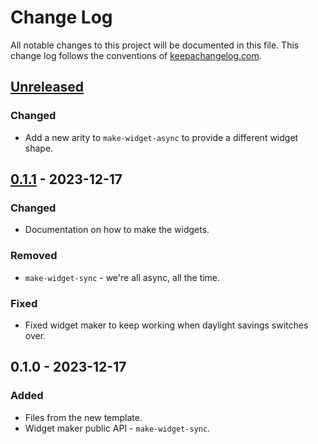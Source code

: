 # Change Log
All notable changes to this project will be documented in this file. This change log follows the conventions of [keepachangelog.com](http://keepachangelog.com/).

## [Unreleased]
### Changed
- Add a new arity to `make-widget-async` to provide a different widget shape.

## [0.1.1] - 2023-12-17
### Changed
- Documentation on how to make the widgets.

### Removed
- `make-widget-sync` - we're all async, all the time.

### Fixed
- Fixed widget maker to keep working when daylight savings switches over.

## 0.1.0 - 2023-12-17
### Added
- Files from the new template.
- Widget maker public API - `make-widget-sync`.

[Unreleased]: https://sourcehost.site/your-name/day10/compare/0.1.1...HEAD
[0.1.1]: https://sourcehost.site/your-name/day10/compare/0.1.0...0.1.1
